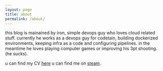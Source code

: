 ```yaml
---
layout: page
title: about
permalink: /about/
---
```


this blog is mainained by iron, simple devops guy who loves cloud related stuff.
currently he works as a devops guy for codetain, building dockerized environments, keeping infra as a code and configuring pipelines. in the meantime he loves playing computer games or improving his 3pt shooting. (he sucks).

u can find my CV [here](assets/cv_mz-1.pdf)
u can find me on [steam](https://steamcommunity.com/id/ironcodetain).
